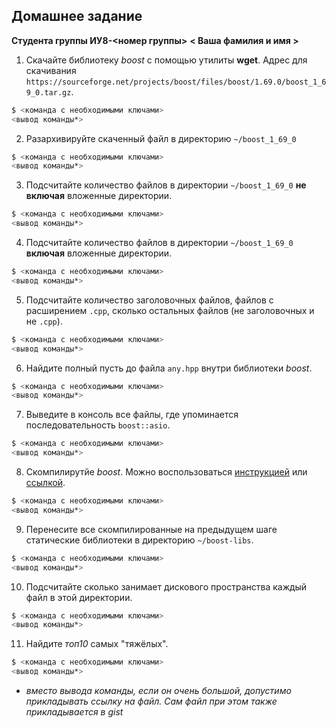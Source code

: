 <!--- Шаблон к оформлению домашней работы -->

## Домашнее задание

**Студента группы ИУ8-<номер группы>**
**< Ваша фамилия и имя >**


1. Скачайте библиотеку *boost* с помощью утилиты **wget**. Адрес для скачивания `https://sourceforge.net/projects/boost/files/boost/1.69.0/boost_1_69_0.tar.gz`.
```sh
$ <команда с необходимыми ключами>
<вывод команды*>
```
2. Разархивируйте скаченный файл в директорию `~/boost_1_69_0`
```sh
$ <команда с необходимыми ключами>
<вывод команды*>
```
3. Подсчитайте количество файлов в директории `~/boost_1_69_0` **не включая** вложенные директории.
```sh
$ <команда с необходимыми ключами>
<вывод команды*>
```
4. Подсчитайте количество файлов в директории `~/boost_1_69_0` **включая** вложенные директории.
```sh
$ <команда с необходимыми ключами>
<вывод команды*>
```
5. Подсчитайте количество заголовочных файлов, файлов с расширением `.cpp`, сколько остальных файлов (не заголовочных и не `.cpp`).
```sh
$ <команда с необходимыми ключами>
<вывод команды*>
```
6. Найдите полный пусть до файла `any.hpp` внутри библиотеки *boost*.
```sh
$ <команда с необходимыми ключами>
<вывод команды*>
```
7. Выведите в консоль все файлы, где упоминается последовательность `boost::asio`.
```sh
$ <команда с необходимыми ключами>
<вывод команды*>
```
8. Скомпилирутйе *boost*. Можно воспользоваться [инструкцией](https://www.boost.org/doc/libs/1_61_0/more/getting_started/unix-variants.html#or-build-custom-binaries) или [ссылкой](https://codeyarns.com/2017/01/24/how-to-build-boost-on-linux/).
```sh
$ <команда с необходимыми ключами>
<вывод команды*>
```
9. Перенесите все скомпилированные на предыдущем шаге статические библиотеки в директорию `~/boost-libs`.
```sh
$ <команда с необходимыми ключами>
<вывод команды*>
```
10. Подсчитайте сколько занимает дискового пространства каждый файл в этой директории.
```sh
$ <команда с необходимыми ключами>
<вывод команды*>
```
11. Найдите *топ10* самых "тяжёлых".
```sh
$ <команда с необходимыми ключами>
<вывод команды*>
```

* *вместо вывода команды, если он очень большой, допустимо прикладывать ссылку на файл. Сам файл при этом также прикладывается в gist*
